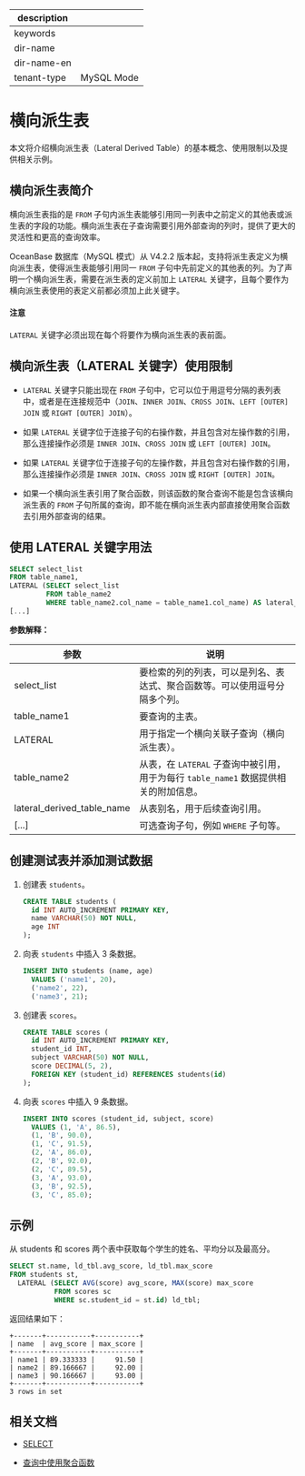 |description||
|---|---|
|keywords||
|dir-name||
|dir-name-en||
|tenant-type|MySQL Mode|

# 横向派生表

本文将介绍横向派生表（Lateral Derived Table）的基本概念、使用限制以及提供相关示例。

## 横向派生表简介

横向派生表指的是 `FROM` 子句内派生表能够引用同一列表中之前定义的其他表或派生表的字段的功能。横向派生表在子查询需要引用外部查询的列时，提供了更大的灵活性和更高的查询效率。

OceanBase 数据库（MySQL 模式）从 V4.2.2 版本起，支持将派生表定义为横向派生表，使得派生表能够引用同一 `FROM` 子句中先前定义的其他表的列。为了声明一个横向派生表，需要在派生表的定义前加上 `LATERAL` 关键字，且每个要作为横向派生表使用的表定义前都必须加上此关键字。

<main id="notice" type='notice'>
  <h4>注意</h4>
  <p><code>LATERAL</code> 关键字必须出现在每个将要作为横向派生表的表前面。</p>
</main>

## 横向派生表（LATERAL 关键字）使用限制

* `LATERAL` 关键字只能出现在 `FROM` 子句中，它可以位于用逗号分隔的表列表中，或者是在连接规范中（`JOIN`、`INNER JOIN`、`CROSS JOIN`、`LEFT [OUTER] JOIN` 或 `RIGHT [OUTER] JOIN`）。

* 如果 `LATERAL` 关键字位于连接子句的右操作数，并且包含对左操作数的引用，那么连接操作必须是 `INNER JOIN`、`CROSS JOIN` 或 `LEFT [OUTER] JOIN`。
* 如果 `LATERAL` 关键字位于连接子句的左操作数，并且包含对右操作数的引用，那么连接操作必须是 `INNER JOIN`、`CROSS JOIN` 或 `RIGHT [OUTER] JOIN`。

* 如果一个横向派生表引用了聚合函数，则该函数的聚合查询不能是包含该横向派生表的 `FROM` 子句所属的查询，即不能在横向派生表内部直接使用聚合函数去引用外部查询的结果。

## 使用 LATERAL 关键字用法

```sql
SELECT select_list
FROM table_name1, 
LATERAL (SELECT select_list 
         FROM table_name2 
         WHERE table_name2.col_name = table_name1.col_name) AS lateral_derived_table_name;
[...]
```

**参数解释：**

| **参数** | **说明** |
|----------|----------|
| select_list | 要检索的列的列表，可以是列名、表达式、聚合函数等。可以使用逗号分隔多个列。|
| table_name1 | 要查询的主表。|
| LATERAL | 用于指定一个横向关联子查询（横向派生表）。|
| table_name2 | 从表，在 `LATERAL` 子查询中被引用，用于为每行 `table_name1` 数据提供相关的附加信息。|
| lateral_derived_table_name | 从表别名，用于后续查询引用。|
| [...] | 可选查询子句，例如 `WHERE` 子句等。|

## 创建测试表并添加测试数据

1. 创建表 `students`。

    ```sql
    CREATE TABLE students (
      id INT AUTO_INCREMENT PRIMARY KEY,
      name VARCHAR(50) NOT NULL,
      age INT
    );
    ```

2. 向表 `students` 中插入 3 条数据。

    ```sql
    INSERT INTO students (name, age) 
      VALUES ('name1', 20),
      ('name2', 22),
      ('name3', 21);
    ```

3. 创建表 `scores`。

    ```sql
    CREATE TABLE scores (
      id INT AUTO_INCREMENT PRIMARY KEY,
      student_id INT,
      subject VARCHAR(50) NOT NULL,
      score DECIMAL(5, 2),
      FOREIGN KEY (student_id) REFERENCES students(id)
    );
    ```

4. 向表 `scores` 中插入 9 条数据。

    ```sql
    INSERT INTO scores (student_id, subject, score)
      VALUES (1, 'A', 86.5),
      (1, 'B', 90.0),
      (1, 'C', 91.5),
      (2, 'A', 86.0),
      (2, 'B', 92.0),
      (2, 'C', 89.5),
      (3, 'A', 93.0),
      (3, 'B', 92.5),
      (3, 'C', 85.0);
    ```

## 示例

从 students 和 scores 两个表中获取每个学生的姓名、平均分以及最高分。

```sql
SELECT st.name, ld_tbl.avg_score, ld_tbl.max_score
FROM students st, 
  LATERAL (SELECT AVG(score) avg_score, MAX(score) max_score 
           FROM scores sc 
           WHERE sc.student_id = st.id) ld_tbl;
```

返回结果如下：

```shell
+-------+-----------+-----------+
| name  | avg_score | max_score |
+-------+-----------+-----------+
| name1 | 89.333333 |     91.50 |
| name2 | 89.166667 |     92.00 |
| name3 | 90.166667 |     93.00 |
+-------+-----------+-----------+
3 rows in set
```

## 相关文档

* [SELECT](../../../../700.reference/500.sql-reference/100.sql-syntax/200.common-tenant-of-mysql-mode/600.sql-statement-of-mysql-mode/8100.select-of-mysql-mode/100.select-of-mysql-mode.md)

* [查询中使用聚合函数](../300.use-operators-and-functions-in-query-of-mysql-mode/700.use-aggregate-functions-in-queries-of-mysql-mode.md)